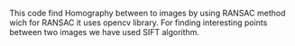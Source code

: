 This code find Homography between to images by using RANSAC method wich for RANSAC it uses opencv library.
For finding interesting points between two images we have used SIFT algorithm.

